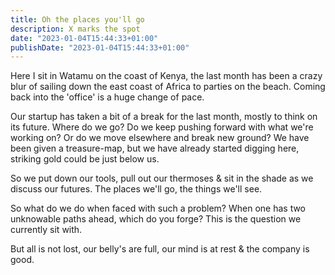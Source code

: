 ```yaml
---
title: Oh the places you'll go
description: X marks the spot
date: "2023-01-04T15:44:33+01:00"
publishDate: "2023-01-04T15:44:33+01:00"
---
```


Here I sit in Watamu on the coast of Kenya, the last month has been a crazy blur of sailing down the east coast of Africa to parties on the beach. Coming back into the 'office' is a huge change of pace.

Our startup has taken a bit of a break for the last month, mostly to think on its future. Where do we go? Do we keep pushing forward with what we're working on? Or do we move elsewhere and break new ground? We have been given a treasure-map, but we have already started digging here, striking gold could be just below us.

So we put down our tools, pull out our thermoses & sit in the shade as we discuss our futures. The places we'll go, the things we'll see.

So what do we do when faced with such a problem? When one has two unknowable paths ahead, which do you forge? This is the question we currently sit with.

But all is not lost, our belly's are full, our mind is at rest & the company is good.